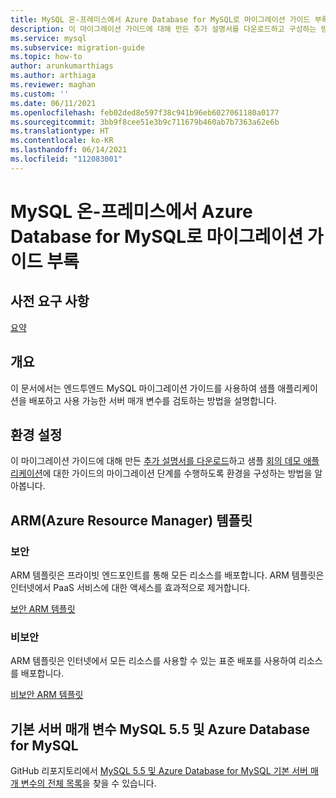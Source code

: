 ```yaml
---
title: MySQL 온-프레미스에서 Azure Database for MySQL로 마이그레이션 가이드 부록
description: 이 마이그레이션 가이드에 대해 만든 추가 설명서를 다운로드하고 구성하는 방법을 알아봅니다.
ms.service: mysql
ms.subservice: migration-guide
ms.topic: how-to
author: arunkumarthiags
ms.author: arthiaga
ms.reviewer: maghan
ms.custom: ''
ms.date: 06/11/2021
ms.openlocfilehash: feb02ded8e597f38c941b96eb6027061180a0177
ms.sourcegitcommit: 3bb9f8cee51e3b9c711679b460ab7b7363a62e6b
ms.translationtype: HT
ms.contentlocale: ko-KR
ms.lasthandoff: 06/14/2021
ms.locfileid: "112083001"
---
```

# <a name="mysql-on-premises-to-azure-database-for-mysql-migration-guide-appendix"></a>MySQL 온-프레미스에서 Azure Database for MySQL로 마이그레이션 가이드 부록

## <a name="prerequisites"></a>사전 요구 사항

[요약](14-summary.md)

## <a name="overview"></a>개요

이 문서에서는 엔드투엔드 MySQL 마이그레이션 가이드를 사용하여 샘플 애플리케이션을 배포하고 사용 가능한 서버 매개 변수를 검토하는 방법을 설명합니다.

## <a name="environment-setup"></a>환경 설정

이 마이그레이션 가이드에 대해 만든 [추가 설명서를 다운로드](https://github.com/Azure/azure-mysql/blob/master/MigrationGuide/MySQL%20Migration%20Guide_v1.1%20Appendix%20A.pdf)하고 샘플 [회의 데모 애플리케이션](https://github.com/Azure/azure-mysql/tree/master/MigrationGuide/sample-app)에 대한 가이드의 마이그레이션 단계를 수행하도록 환경을 구성하는 방법을 알아봅니다.

## <a name="azure-resource-manager-arm-templates"></a>ARM(Azure Resource Manager) 템플릿

### <a name="secure"></a>보안

ARM 템플릿은 프라이빗 엔드포인트를 통해 모든 리소스를 배포합니다. ARM 템플릿은 인터넷에서 PaaS 서비스에 대한 액세스를 효과적으로 제거합니다.

[보안 ARM 템플릿](https://github.com/Azure/azure-mysql/tree/master/MigrationGuide/arm-templates/ExampleWithMigration)

### <a name="non-secure"></a>비보안

ARM 템플릿은 인터넷에서 모든 리소스를 사용할 수 있는 표준 배포를 사용하여 리소스를 배포합니다.

[비보안 ARM 템플릿](https://github.com/Azure/azure-mysql/tree/master/MigrationGuide/arm-templates/ExampleWithMigrationSecure)

## <a name="default-server-parameters-mysql-55-and-azure-database-for-mysql"></a>기본 서버 매개 변수 MySQL 5.5 및 Azure Database for MySQL

GitHub 리포지토리에서 [MySQL 5.5 및 Azure Database for MySQL 기본 서버 매개 변수의 전체 목록](https://github.com/Azure/azure-mysql/blob/master/MigrationGuide/MySQL%20Migration%20Guide_v1.1%20Appendix%20C.pdf)을 찾을 수 있습니다.